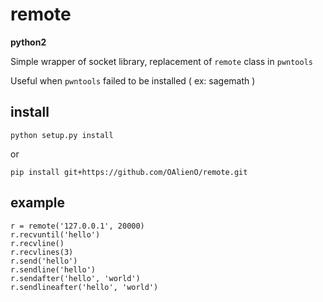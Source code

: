 # remote

**python2**

Simple wrapper of socket library, replacement of `remote` class in `pwntools`

Useful when `pwntools` failed to be installed ( ex: sagemath )

## install

```
python setup.py install
```

or

```
pip install git+https://github.com/OAlienO/remote.git
```

## example

```
r = remote('127.0.0.1', 20000)
r.recvuntil('hello')
r.recvline()
r.recvlines(3)
r.send('hello')
r.sendline('hello')
r.sendafter('hello', 'world')
r.sendlineafter('hello', 'world')
```

